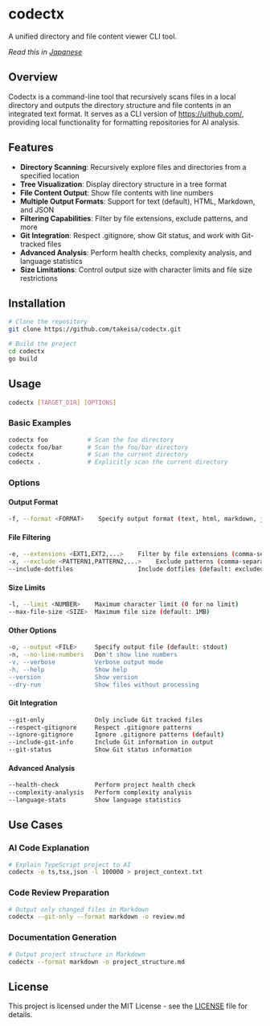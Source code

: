 # codectx

A unified directory and file content viewer CLI tool.

*Read this in [Japanese](./README_ja.md)*

## Overview

Codectx is a command-line tool that recursively scans files in a local directory and outputs the directory structure and file contents in an integrated text format. It serves as a CLI version of https://uithub.com/, providing local functionality for formatting repositories for AI analysis.

## Features

- **Directory Scanning**: Recursively explore files and directories from a specified location
- **Tree Visualization**: Display directory structure in a tree format
- **File Content Output**: Show file contents with line numbers
- **Multiple Output Formats**: Support for text (default), HTML, Markdown, and JSON
- **Filtering Capabilities**: Filter by file extensions, exclude patterns, and more
- **Git Integration**: Respect .gitignore, show Git status, and work with Git-tracked files
- **Advanced Analysis**: Perform health checks, complexity analysis, and language statistics
- **Size Limitations**: Control output size with character limits and file size restrictions

## Installation

```bash
# Clone the repository
git clone https://github.com/takeisa/codectx.git

# Build the project
cd codectx
go build
```

## Usage

```bash
codectx [TARGET_DIR] [OPTIONS]
```

### Basic Examples

```bash
codectx foo           # Scan the foo directory
codectx foo/bar       # Scan the foo/bar directory
codectx               # Scan the current directory
codectx .             # Explicitly scan the current directory
```

### Options

#### Output Format
```bash
-f, --format <FORMAT>    Specify output format (text, html, markdown, json)
```

#### File Filtering
```bash
-e, --extensions <EXT1,EXT2,...>    Filter by file extensions (comma-separated)
-x, --exclude <PATTERN1,PATTERN2,...>    Exclude patterns (comma-separated)
--include-dotfiles                  Include dotfiles (default: excluded)
```

#### Size Limits
```bash
-l, --limit <NUMBER>    Maximum character limit (0 for no limit)
--max-file-size <SIZE>  Maximum file size (default: 1MB)
```

#### Other Options
```bash
-o, --output <FILE>     Specify output file (default: stdout)
-n, --no-line-numbers   Don't show line numbers
-v, --verbose           Verbose output mode
-h, --help              Show help
--version               Show version
--dry-run               Show files without processing
```

#### Git Integration
```bash
--git-only              Only include Git tracked files
--respect-gitignore     Respect .gitignore patterns
--ignore-gitignore      Ignore .gitignore patterns (default)
--include-git-info      Include Git information in output
--git-status            Show Git status information
```

#### Advanced Analysis
```bash
--health-check          Perform project health check
--complexity-analysis   Perform complexity analysis
--language-stats        Show language statistics
```

## Use Cases

### AI Code Explanation
```bash
# Explain TypeScript project to AI
codectx -e ts,tsx,json -l 100000 > project_context.txt
```

### Code Review Preparation
```bash
# Output only changed files in Markdown
codectx --git-only --format markdown -o review.md
```

### Documentation Generation
```bash
# Output project structure in Markdown
codectx --format markdown -o project_structure.md
```

## License

This project is licensed under the MIT License - see the [LICENSE](LICENSE) file for details.
